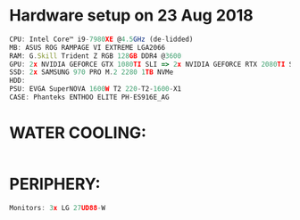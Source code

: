 # Hardware setup on 23 Aug 2018

```ts
CPU: Intel Core™ i9-7980XE @4.5GHz (de-lidded)
MB: ASUS ROG RAMPAGE VI EXTREME LGA2066
RAM: G.Skill Trident Z RGB 128GB DDR4 @3600 
GPU: 2x NVIDIA GEFORCE GTX 1080TI SLI => 2x NVIDIA GEFORCE RTX 2080TI SLI update coming soon 
SSD: 2x SAMSUNG 970 PRO M.2 2280 1TB NVMe
HDD:
PSU: EVGA SuperNOVA 1600W T2 220-T2-1600-X1 
CASE: Phanteks ENTHOO ELITE PH-ES916E_AG
```

# WATER COOLING:

```ts

```

# PERIPHERY:

```ts
Monitors: 3x LG 27UD88-W 
```
